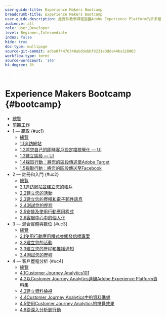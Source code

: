 ```yaml
---
user-guide-title: Experience Makers Bootcamp
breadcrumb-title: Experience Makers Bootcamp
user-guide-description: 此實作教學課程涵蓋Adobe Experience Platform的許多層面。
audience: all
role: User,Developer
level: Beginner,Intermediate
index: false
hide: true
doc-type: multipage
source-git-commit: adbe8f4476340abddebbf9231e3dde44ba328063
workflow-type: tm+mt
source-wordcount: '146'
ht-degree: 3%

---
```



# Experience Makers Bootcamp {#bootcamp}

+ [總覽](/help/bootcamp/overview.md)
+ [前期工作](/help/bootcamp/prework.md)
+ 1 — 贏取 {#uc1}
   + [總覽](/help/bootcamp/uc/uc1/uc1.md)
   + [1.1造訪網站](/help/bootcamp/uc/uc1/ex1.md)
   + [1.2將您自己的即時客戶設定檔視覺化 — UI](/help/bootcamp/uc/uc1/ex2.md)
   + [1.3建立區段 — UI](/help/bootcamp/uc/uc1/ex3.md)
   + [1.4採取行動：將您的區段傳送至Adobe Target](/help/bootcamp/uc/uc1/ex4.md)
   + [1.5採取行動：將您的區段傳送至Facebook](/help/bootcamp/uc/uc1/ex5.md)
+ 2 — 註冊和入門 {#uc2}
   + [總覽](/help/bootcamp/uc/uc2/uc2.md)
   + [2.1造訪網站並建立您的帳戶](/help/bootcamp/uc/uc2/ex1.md)
   + [2.2建立您的活動](/help/bootcamp/uc/uc2/ex2.md)
   + [2.3建立您的歷程和電子郵件訊息](/help/bootcamp/uc/uc2/ex3.md)
   + [2.4測試您的歷程](/help/bootcamp/uc/uc2/ex4.md)
   + [2.5安裝及使用行動應用程式](/help/bootcamp/uc/uc2/ex5.md)
   + [2.6客服中心中的個人化](/help/bootcamp/uc/uc2/ex6.md)
+ 3 — 混合實體與數位 {#uc3}
   + [總覽](/help/bootcamp/uc/uc3/uc3.md)
   + [3.1使用行動應用程式並觸發信標專案](/help/bootcamp/uc/uc3/ex1.md)
   + [3.2建立您的活動](/help/bootcamp/uc/uc3/ex2.md)
   + [3.3建立您的歷程和推播通知](/help/bootcamp/uc/uc3/ex3.md)
   + [3.4測試您的歷程](/help/bootcamp/uc/uc3/ex4.md)
+ 4 — 客戶歷程分析 {#uc4}
   + [總覽](/help/bootcamp/uc/uc4/uc4.md)
   + [4.1Customer Journey Analytics101](/help/bootcamp/uc/uc4/ex1.md)
   + [4.2以Customer Journey Analytics連線Adobe Experience Platform資料集](/help/bootcamp/uc/uc4/ex2.md)
   + [4.3建立資料檢視](/help/bootcamp/uc/uc4/ex3.md)
   + [4.4Customer Journey Analytics中的資料準備](/help/bootcamp/uc/uc4/ex4.md)
   + [4.5使用Customer Journey Analytics的視覺效果](/help/bootcamp/uc/uc4/ex5.md)
   + [4.6從深入分析到行動](/help/bootcamp/uc/uc4/ex6.md)